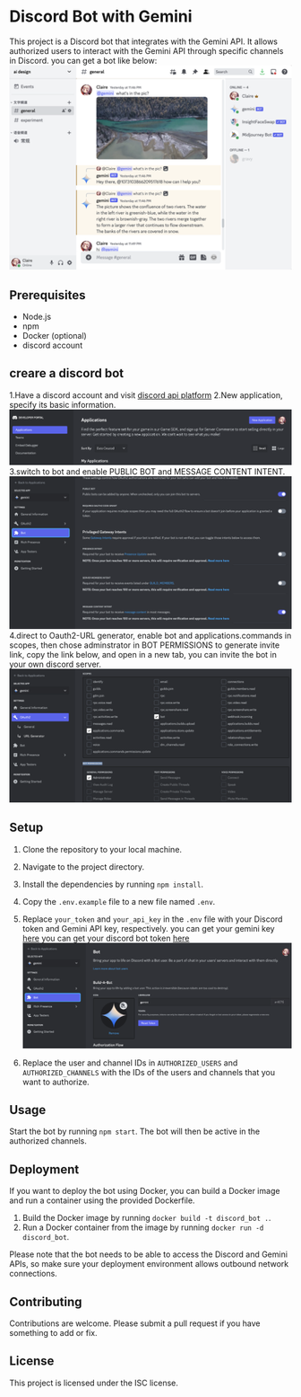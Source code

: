 # Discord Bot with Gemini

This project is a Discord bot that integrates with the Gemini API. It allows authorized users to interact with the Gemini API through specific channels in Discord.
you can get a bot like below:
![demo](demo.png)

## Prerequisites

- Node.js
- npm
- Docker (optional)
- discord account

## creare a discord bot

1.Have a discord account and visit [discord api platform](https://discord.com/developers/applications)
2.New application, specify its basic information.![create](create.png)
3.switch to bot and enable PUBLIC BOT and MESSAGE CONTENT INTENT. ![permits](permits.png)
4.direct to Oauth2-URL generator, enable bot and applications.commands in scopes, then chose adminstrator in BOT PERMISSIONS to generate invite link, copy the link below, and open in a new tab, you can invite the bot in your own discord server. ![invite-link](invite.png)

## Setup

1. Clone the repository to your local machine.
2. Navigate to the project directory.
3. Install the dependencies by running `npm install`.
4. Copy the `.env.example` file to a new file named `.env`.
5. Replace `your_token` and `your_api_key` in the `.env` file with your Discord token and Gemini API key, respectively.
   you can get your gemini key [here](https://makersuite.google.com/app/apikey)
   you can get your discord bot token [here](https://discord.com/developers/applications)
   ![discord_bot_token](token.png)

6. Replace the user and channel IDs in `AUTHORIZED_USERS` and `AUTHORIZED_CHANNELS` with the IDs of the users and channels that you want to authorize.

## Usage

Start the bot by running `npm start`. The bot will then be active in the authorized channels.

## Deployment

If you want to deploy the bot using Docker, you can build a Docker image and run a container using the provided Dockerfile.

1. Build the Docker image by running `docker build -t discord_bot .`.
2. Run a Docker container from the image by running `docker run -d discord_bot`.

Please note that the bot needs to be able to access the Discord and Gemini APIs, so make sure your deployment environment allows outbound network connections.

## Contributing

Contributions are welcome. Please submit a pull request if you have something to add or fix.

## License

This project is licensed under the ISC license.
